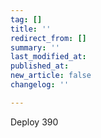 ```yaml
---
tag: []
title: ''
redirect_from: []
summary: ''
last_modified_at: 
published_at: 
new_article: false
changelog: ''

---
```

Deploy 390